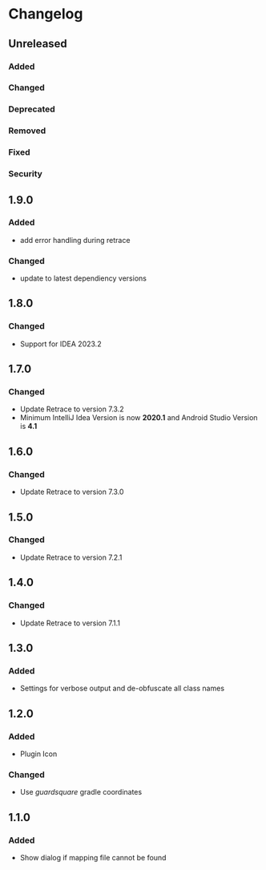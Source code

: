# Changelog

## Unreleased

### Added

### Changed

### Deprecated

### Removed

### Fixed

### Security

## 1.9.0

### Added

- add error handling during retrace

### Changed

- update to latest dependiency versions

## 1.8.0

### Changed

- Support for IDEA 2023.2

## 1.7.0

### Changed

- Update Retrace to version 7.3.2
- Minimum IntelliJ Idea Version is now **2020.1** and Android Studio Version is **4.1**

## 1.6.0

### Changed

- Update Retrace to version 7.3.0

## 1.5.0

### Changed

- Update Retrace to version 7.2.1

## 1.4.0

### Changed

- Update Retrace to version 7.1.1

## 1.3.0

### Added

- Settings for verbose output and de-obfuscate all class names

## 1.2.0

### Added

- Plugin Icon

### Changed

- Use _guardsquare_ gradle coordinates

## 1.1.0

### Added

- Show dialog if mapping file cannot be found
